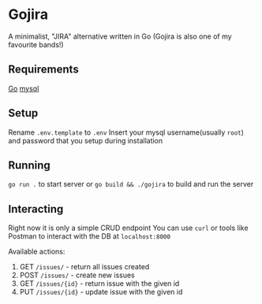 # Gojira

A minimalist, "JIRA" alternative written in Go (Gojira is also one of my favourite bands!)

## Requirements
[Go](https://go.dev/dl/)
[mysql](https://dev.mysql.com/downloads/mysql/)

## Setup
Rename `.env.template` to `.env`
Insert your mysql username(usually `root`) and password that you setup during installation

## Running
`go run .` to start server
or
`go build && ./gojira` to build and run the server

## Interacting
Right now it is only a simple CRUD endpoint
You can use `curl` or tools like Postman to interact with the DB at `localhost:8000`

Available actions:
1. GET `/issues/` - return all issues created
2. POST `/issues/` - create new issues
3. GET `/issues/{id}` - return issue with the given id
4. PUT `/issues/{id}` - update issue with the given id

